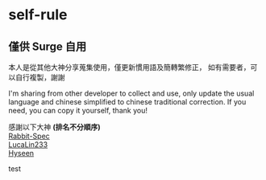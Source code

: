 # self-rule
## 僅供 Surge 自用
本人是從其他大神分享蒐集使用，僅更新慣用語及簡轉繁修正，
如有需要者，可以自行複製，謝謝

I'm sharing from other developer to collect and use, only update the usual language and chinese simplified to chinese traditional correction.
If you need, you can copy it yourself, thank you!

感謝以下大神 **(排名不分順序)**  
[Rabbit-Spec](https://github.com/Rabbit-Spec)  
[LucaLin233](https://github.com/LucaLin233)  
[Hyseen](https://github.com/Hyseen)  


test
